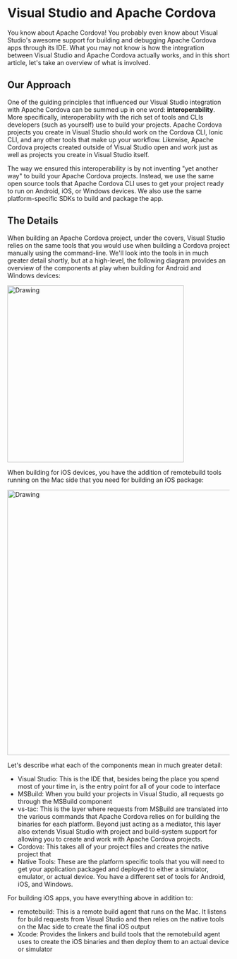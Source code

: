 

Visual Studio and Apache Cordova
================================

You know about Apache Cordova! You probably even know about Visual Studio's awesome support for building and debugging Apache Cordova apps through its IDE. What you may not know is how the integration between Visual Studio and Apache Cordova actually works, and in this short article, let's take an overview of what is involved.

Our Approach
------------
One of the guiding principles that influenced our Visual Studio integration with Apache Cordova can be summed up in one word: **interoperability**. More specifically, interoperability with the rich set of tools and CLIs developers (such as yourself) use to build your projects. Apache Cordova projects you create in Visual Studio should work on the Cordova CLI, Ionic CLI, and any other tools that make up your workflow. Likewise, Apache Cordova projects created outside of Visual Studio open and work just as well as projects you create in Visual Studio itself.

The way we ensured this interoperability is by not inventing "yet another way" to build your Apache Cordova projects. Instead, we use the same open source tools that Apache Cordova CLI uses to get your project ready to run on Android, iOS, or Windows devices. We also use the same platform-specific SDKs to build and package the app.

The Details
-----------
When building an Apache Cordova project, under the covers, Visual Studio relies on the same tools that you would use when building a Cordova project manually using the command-line. We'll look into the tools in in much greater detail shortly, but at a high-level, the following diagram provides an overview of the components at play when building for Android and Windows devices:

<img src="http://www.kirupa.com/temp/build_windows.png" alt="Drawing" width=400px/>

When building for iOS devices, you have the addition of remotebuild tools running on the Mac side that you need for building an iOS package:

<img src="http://www.kirupa.com/temp/build_ios.png" alt="Drawing" width=600px/>

Let's describe what each of the components mean in much greater detail:

 - Visual Studio: This is the IDE that, besides being the place you spend most of your time in, is the entry point for all of your code to interface
 - MSBuild: When you build your projects in Visual Studio, all requests go through the MSBuild component
 - vs-tac: This is the layer where requests from MSBuild are translated into the various commands that Apache Cordova relies on for building the binaries for each platform. Beyond just acting as a mediator, this layer also extends Visual Studio with project and build-system support for allowing you to create and work with Apache Cordova projects.
 - Cordova: This takes all of your project files and creates the native project that
 - Native Tools: These are the platform specific tools that you will need to get your application packaged and deployed to either a simulator, emulator, or actual device. You have a different set of tools for Android, iOS, and Windows.
 
For building iOS apps, you have everything above in addition to:
 - remotebuild: This is a remote build agent that runs on the Mac. It listens for build requests from Visual Studio and then relies on the native tools on the Mac side to create the final iOS output
 - Xcode: Provides the linkers and build tools that the remotebuild agent uses to create the iOS binaries and then deploy them to an actual device or simulator

